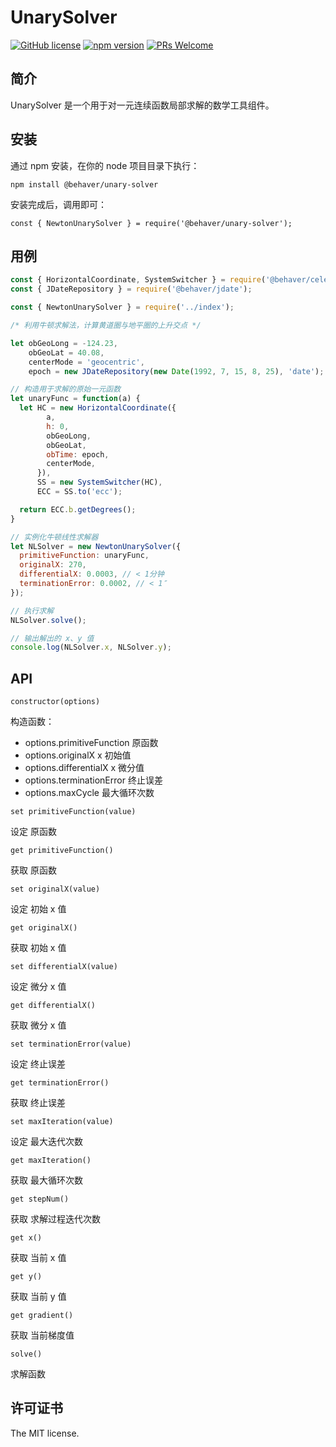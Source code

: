 # UnarySolver

[![GitHub license](https://img.shields.io/badge/license-MIT-brightgreen.svg)](#) [![npm version](https://img.shields.io/npm/v/react.svg?style=flat)](https://www.npmjs.com/package/@behaver/unary-solver) [![PRs Welcome](https://img.shields.io/badge/PRs-welcome-brightgreen.svg)](#)

## 简介

UnarySolver 是一个用于对一元连续函数局部求解的数学工具组件。

## 安装

通过 npm 安装，在你的 node 项目目录下执行：

`npm install @behaver/unary-solver`

安装完成后，调用即可：

`const { NewtonUnarySolver } = require('@behaver/unary-solver');`

## 用例

```js
const { HorizontalCoordinate, SystemSwitcher } = require('@behaver/celestial-coordinate');
const { JDateRepository } = require('@behaver/jdate');

const { NewtonUnarySolver } = require('../index');

/* 利用牛顿求解法，计算黄道圈与地平圈的上升交点 */

let obGeoLong = -124.23,
    obGeoLat = 40.08,
    centerMode = 'geocentric',
    epoch = new JDateRepository(new Date(1992, 7, 15, 8, 25), 'date');

// 构造用于求解的原始一元函数
let unaryFunc = function(a) {
  let HC = new HorizontalCoordinate({
        a,
        h: 0,
        obGeoLong,
        obGeoLat,
        obTime: epoch,
        centerMode,
      }),
      SS = new SystemSwitcher(HC),
      ECC = SS.to('ecc');

  return ECC.b.getDegrees();
}

// 实例化牛顿线性求解器
let NLSolver = new NewtonUnarySolver({
  primitiveFunction: unaryFunc,
  originalX: 270,
  differentialX: 0.0003, // < 1分钟
  terminationError: 0.0002, // < 1″
});

// 执行求解
NLSolver.solve();

// 输出解出的 x、y 值
console.log(NLSolver.x, NLSolver.y);
```

## API

`constructor(options)`

构造函数：

* options.primitiveFunction 原函数
* options.originalX         x 初始值
* options.differentialX     x 微分值
* options.terminationError  终止误差
* options.maxCycle          最大循环次数

`set primitiveFunction(value)`

设定 原函数

`get primitiveFunction()`

获取 原函数

`set originalX(value)`

设定 初始 x 值

`get originalX()`

获取 初始 x 值

`set differentialX(value)`

设定 微分 x 值

`get differentialX()`

获取 微分 x 值

`set terminationError(value)`

设定 终止误差

`get terminationError()`

获取 终止误差

`set maxIteration(value)`

设定 最大迭代次数

`get maxIteration()`

获取 最大循环次数

`get stepNum()`

获取 求解过程迭代次数

`get x()`

获取 当前 x 值

`get y()`

获取 当前 y 值

`get gradient()`

获取 当前梯度值

`solve()`

求解函数

## 许可证书

The MIT license.